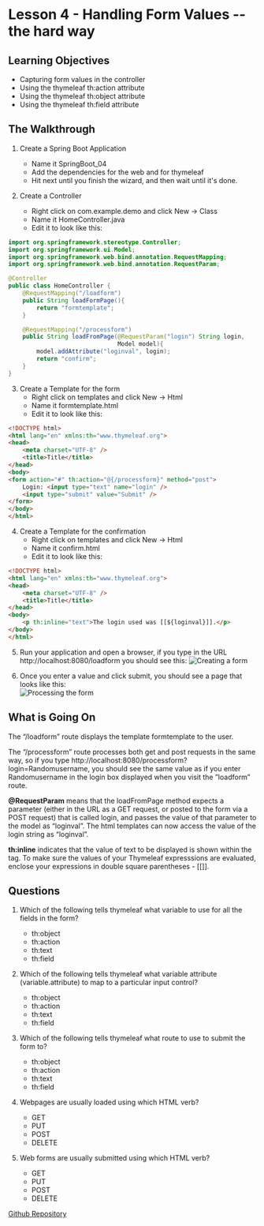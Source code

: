 # Lesson 4 - Handling Form Values -- the hard way
## Learning Objectives
* Capturing form values in the controller
* Using the thymeleaf th:action attribute
* Using the thymeleaf th:object attribute
* Using the thymeleaf th:field attribute

## The Walkthrough

1. Create a Spring Boot Application
	* Name it SpringBoot_04
	* Add the dependencies for the web and for thymeleaf
	* Hit next until you finish the wizard, and then wait until it's done.    

2. Create a Controller
	* Right click on com.example.demo and click New -> Class
	* Name it HomeController.java
	* Edit it to look like this:

```java
import org.springframework.stereotype.Controller;
import org.springframework.ui.Model;
import org.springframework.web.bind.annotation.RequestMapping;
import org.springframework.web.bind.annotation.RequestParam;

@Controller
public class HomeController {
    @RequestMapping("/loadform")
    public String loadFormPage(){
        return "formtemplate";
    }

    @RequestMapping("/processform")
    public String loadFromPage(@RequestParam("login") String login,
                               Model model){
        model.addAttribute("loginval", login);
        return "confirm";
    }
}
```

3. Create a Template for the form
  	* Right click on templates and click New -> Html
	* Name it formtemplate.html
	* Edit it to look like this:
```html
<!DOCTYPE html>
<html lang="en" xmlns:th="www.thymeleaf.org">
<head>
    <meta charset="UTF-8" />
    <title>Title</title>
</head>
<body>
<form action="#" th:action="@{/processform}" method="post">
    Login: <input type="text" name="login" />
    <input type="submit" value="Submit" />
</form>
</body>
</html>
```

4. Create a Template for the confirmation
  	* Right click on templates and click New -> Html
	* Name it confirm.html
	* Edit it to look like this:
```html
<!DOCTYPE html>
<html lang="en" xmlns:th="www.thymeleaf.org">
<head>
    <meta charset="UTF-8" />
    <title>Title</title>
</head>
<body>
    <p th:inline="text">The login used was [[${loginval}]].</p>
</body>
</html>
```

5. Run your application and open a browser, if you type in the URL http://localhost:8080/loadform you should see this:
![Creating a form](https://github.com/ajhenley/unofficialguides/blob/master/IntroToSpringBoot/img/Lesson04a.png "Creating a form")

6. Once you enter a value and click submit, you should see a page that looks like this:  
![Processing the form](https://github.com/ajhenley/unofficialguides/blob/master/IntroToSpringBoot/img/Lesson04b.png "Processing the form")


## What is Going On
The “/loadform” route displays the template formtemplate to the user.  

The “/processform” route processes both get and post requests in the same way, so if you type http://localhost:8080/processform?login=Randomusername, you should see the same value as if you enter Randomusername in the login box displayed when you visit the ”loadform” route.  

**@RequestParam** means that the loadFromPage method expects a parameter (either in the URL as a GET request, or posted to the form via a POST request) that is called login, and passes the value of that parameter to the model as “loginval”. The html templates can now access the value of the login string as “loginval”.  

**th:inline** indicates that the value of text to be displayed is shown within the tag. To make sure the values of your Thymeleaf expresssions are evaluated, enclose your expressions in double square parentheses - [[]].

## Questions
1. Which of the following tells thymeleaf what variable to use for all the fields in the form?
	* th:object
	* th:action
	* th:text
	* th:field

2. Which of the following tells thymeleaf what variable attribute (variable.attribute) to map to a particular input control?
	* th:object
	* th:action
	* th:text
	* th:field

3. Which of the following tells thymeleaf what route to use to submit the form to?
	* th:object
	* th:action
	* th:text
	* th:field

4. Webpages are usually loaded using which HTML verb?
	* GET
	* PUT
	* POST
	* DELETE

5. Web forms are usually submitted using which HTML verb?
	* GET
	* PUT
	* POST
	* DELETE



[Github Repository](https://github.com/ajhenley/SpringBoot_04)
